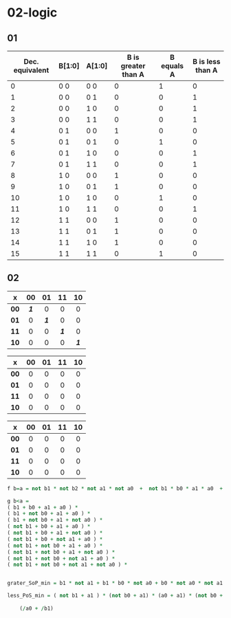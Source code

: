 # 02-logic

## 01

| Dec. equivalent |	B[1:0] |	A[1:0]	| B is greater than A |	B equals A |	B is less than A |
| ------------- | ------------- | ------------- | ------------- | ------------- | ------------- |
| 0 | 0 0 | 0 0 | 0 | 1 | 0|
| 1 | 0 0 | 0 1 | 0 | 0 | 1|
| 2 | 0 0 | 1 0 | 0 | 0 | 1|
| 3 | 0 0 | 1 1 | 0 | 0 | 1|
| 4 | 0 1 | 0 0 | 1 | 0 | 0|
| 5 | 0 1 | 0 1 | 0 | 1 | 0|
| 6 | 0 1 | 1 0 | 0 | 0 | 1|
| 7 | 0 1 | 1 1 | 0 | 0 | 1|
| 8 | 1 0 | 0 0 | 1 | 0 | 0|
| 9 | 1 0 | 0 1 | 1 | 0 | 0|
| 10 | 1 0 | 1 0 | 0 | 1 | 0|
| 11 | 1 0 | 1 1 | 0 | 0 | 1|
| 12 | 1 1 | 0 0 | 1 | 0 | 0|
| 13 | 1 1 | 0 1 | 1 | 0 | 0|
| 14 | 1 1 | 1 0 | 1 | 0 | 0|
| 15 | 1 1 | 1 1 | 0 | 1 | 0|

## 02

|   x    |   00    |   01    |   11    |   10    |
| :----: | :-----: | :-----: | :-----: | :-----: |
| **00** | ***1*** |    0    |    0    |    0    |
| **01** |    0    | ***1*** |    0    |    0    |
| **11** |    0    |    0    | ***1*** |    0    |
| **10** |    0    |    0    |    0    | ***1*** |

|   x    |   00    |   01    |   11    |   10    |
| :----: | :-----: | :-----: | :-----: | :-----: |
| **00** |    0    |    0    |    0    |    0    |
| **01** |    0    |    0    |    0    |    0    |
| **11** |    0    |    0    |    0    |    0    |
| **10** |    0    |    0    |    0    |    0    |

|   x    |   00    |   01    |   11    |   10    |
| :----: | :-----: | :-----: | :-----: | :-----: |
| **00** |    0    |    0    |    0    |    0    |
| **01** |    0    |    0    |    0    |    0    |
| **11** |    0    |    0    |    0    |    0    |
| **10** |    0    |    0    |    0    |    0    |


```vhdl
f b=a = not b1 * not b2 * not a1 * not a0  +  not b1 * b0 * a1 * a0  +   b1* not b0 * a1 * not a0 +   b1* b0 * a1 * a0

g b<a = 
( b1 + b0 + a1 + a0 ) *
( b1 + not b0 + a1 + a0 ) *
( b1 + not b0 + a1 + not a0 ) *
( not b1 + b0 + a1 + a0 ) *
( not b1 + b0 + a1 + not a0 ) *
( not b1 + b0 + not a1 + a0 ) *
( not b1 + not b0 + a1 + a0 ) *
( not b1 + not b0 + a1 + not a0 ) *
( not b1 + not b0 + not a1 + a0 ) *
( not b1 + not b0 + not a1 + not a0 ) *


grater_SoP_min = b1 * not a1 + b1 * b0 * not a0 + b0 * not a0 * not a1 = 

less_PoS_min = ( not b1 + a1 ) * (not b0 + a1) * (a0 + a1) * (not b0 + not b1) * ( not b1 + a0 + not a1)
    
    (/a0 + /b1)

```